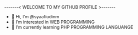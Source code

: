 -------< WELCOME TO MY GITHUB PROFILE >-------


- 👋 Hi, I’m @syaafiudinm
- 👀 I’m interested in WEB PROGRAMMING 
- 🌱 I’m currently learning PHP PROGRAMMING LANGUANGE


<!---
syaafiudinm/syaafiudinm is a ✨ special ✨ repository because its `README.md` (this file) appears on your GitHub profile.
You can click the Preview link to take a look at your changes.
--->
